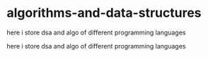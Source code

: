 # algorithms-and-data-structures
here i store dsa and algo of different programming languages 

here i store dsa and algo of different programming languages
